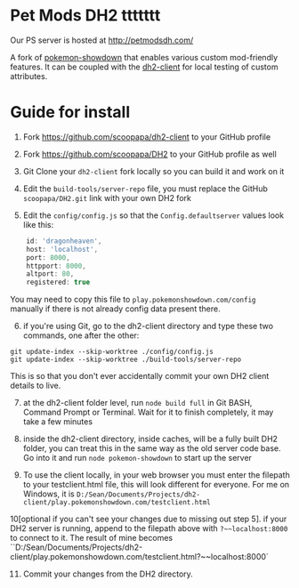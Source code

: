 Pet Mods DH2 ttttttt
========================================================================

Our PS server is hosted at http://petmodsdh.com/

A fork of [pokemon-showdown](https://github.com/smogon/pokemon-showdown) that enables various custom mod-friendly features. It can be coupled with the [dh2-client](https://github.com/scoopapa/dh2-client) for local testing of custom attributes.

Guide for install
========================================================================

1. Fork https://github.com/scoopapa/dh2-client to your GitHub profile

2. Fork https://github.com/scoopapa/DH2 to your GitHub profile as well

3. Git Clone your `dh2-client` fork locally so you can build it and work on it

4. Edit the `build-tools/server-repo` file, you must replace the GitHub `scoopapa/DH2.git` link with your own DH2 fork

5. Edit the `config/config.js` so that the `Config.defaultserver` values look like this:
```js
    id: 'dragonheaven',
    host: 'localhost',
    port: 8000,
    httpport: 8000,
    altport: 80,
    registered: true
```
You may need to copy this file to `play.pokemonshowdown.com/config` manually if there is not already config data present there.

6. if you're using Git, go to the dh2-client directory and type these two commands, one after the other:

 ```
git update-index --skip-worktree ./config/config.js
git update-index --skip-worktree ./build-tools/server-repo
```
This is so that you don't ever accidentally commit your own DH2 client details to live.

7. at the dh2-client folder level, run `node build full` in Git BASH, Command Prompt or Terminal. Wait for it to finish completely, it may take a few minutes

8. inside the dh2-client directory, inside caches, will be a fully built DH2 folder, you can treat this in the same way as the old server code base. Go into it and run `node pokemon-showdown` to start up the server

9. To use the client locally, in your web browser you must enter the filepath to your testclient.html file, this will look different for everyone. For me on Windows, it is `D:/Sean/Documents/Projects/dh2-client/play.pokemonshowdown.com/testclient.html`

10[optional if you can't see your changes due to missing out step 5]. if your DH2 server is running, append to the filepath above with `?~~localhost:8000` to connect to it. The result of mine becomes ``D:/Sean/Documents/Projects/dh2-client/play.pokemonshowdown.com/testclient.html?~~localhost:8000`

11. Commit your changes from the DH2 directory.
